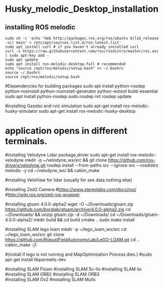 # Husky_melodic_Desktop_installation

## installing ROS melodic 

```
sudo sh -c 'echo "deb http://packages.ros.org/ros/ubuntu $(lsb_release -sc) main" > /etc/apt/sources.list.d/ros-latest.list'
sudo apt install curl # if you haven't already installed curl
curl -s https://raw.githubusercontent.com/ros/rosdistro/master/ros.asc | sudo apt-key add -
sudo apt update
sudo apt install ros-melodic-desktop-full # recommended
echo "source /opt/ros/melodic/setup.bash" >> ~/.bashrc
source ~/.bashrc
source /opt/ros/melodic/setup.bash
```

#Dependencies for building packages
sudo apt install python-rosdep python-rosinstall python-rosinstall-generator python-wstool build-essential
sudo apt install python-rosdep
sudo rosdep init
rosdep update

#installing Gazebo and rviz simulation
sudo apt-get install ros-melodic-husky-simulator
sudo apt-get install ros-melodic-husky-desktop

# application opens in different terminals.

#installing Velodyne Lidar package,driver 
sudo apt-get install ros-melodic-velodyne
mkdir -p ~/velodyne_ws/src && git clone https://github.com/ros-drivers/velodyne.git
rosdep install --from-paths src --ignore-src --rosdistro melodic -y
cd ~/velodyne_ws/ && catkin_make

#installing VeloView for lidar (usually for see data nothing else)


#installing Zed2 Camera
#https://www.stereolabs.com/docs/ros/
#http://wiki.ros.org/zed-ros-wrapper

#installing gtsam 4.0.0-alpha2
wget -O ~/Downloads/gtsam.zip https://github.com/borglab/gtsam/archive/4.0.0-alpha2.zip
cd ~/Downloads/ && unzip gtsam.zip -d ~/Downloads/
cd ~/Downloads/gtsam-4.0.0-alpha2/
mkdir build && cd build
cmake ..
sudo make install

#installing SLAM lego loam
mkdir -p ~/lego_loam_ws/src
cd ~/lego_loam_ws/src
git clone https://github.com/RobustFieldAutonomyLab/LeGO-LOAM.git
cd ..
catkin_make -j1

#(install if lego is not running and MapOptimization Process dies.) 
#sudo apt-get install libparmetis-dev 


#installing SLAM Floam 
#installing SLAM Sc-lio 
#installing SLAM lio 
#installing SLAM ORB2 
#installing SLAM ORB3  
#installing SLAM Ov2 
#installing SLAM Mulls


